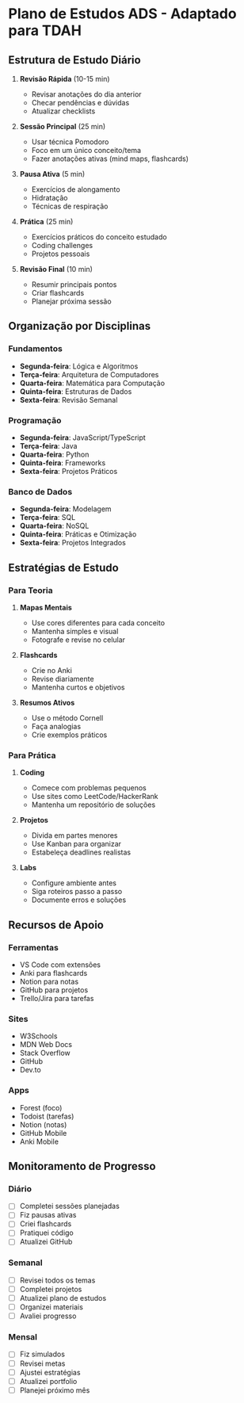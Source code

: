 # Plano de Estudos ADS - Adaptado para TDAH

## Estrutura de Estudo Diário
1. **Revisão Rápida** (10-15 min)
   - Revisar anotações do dia anterior
   - Checar pendências e dúvidas
   - Atualizar checklists

2. **Sessão Principal** (25 min)
   - Usar técnica Pomodoro
   - Foco em um único conceito/tema
   - Fazer anotações ativas (mind maps, flashcards)

3. **Pausa Ativa** (5 min)
   - Exercícios de alongamento
   - Hidratação
   - Técnicas de respiração

4. **Prática** (25 min)
   - Exercícios práticos do conceito estudado
   - Coding challenges
   - Projetos pessoais

5. **Revisão Final** (10 min)
   - Resumir principais pontos
   - Criar flashcards
   - Planejar próxima sessão

## Organização por Disciplinas

### Fundamentos
- **Segunda-feira**: Lógica e Algoritmos
- **Terça-feira**: Arquitetura de Computadores
- **Quarta-feira**: Matemática para Computação
- **Quinta-feira**: Estruturas de Dados
- **Sexta-feira**: Revisão Semanal

### Programação
- **Segunda-feira**: JavaScript/TypeScript
- **Terça-feira**: Java
- **Quarta-feira**: Python
- **Quinta-feira**: Frameworks
- **Sexta-feira**: Projetos Práticos

### Banco de Dados
- **Segunda-feira**: Modelagem
- **Terça-feira**: SQL
- **Quarta-feira**: NoSQL
- **Quinta-feira**: Práticas e Otimização
- **Sexta-feira**: Projetos Integrados

## Estratégias de Estudo

### Para Teoria
1. **Mapas Mentais**
   - Use cores diferentes para cada conceito
   - Mantenha simples e visual
   - Fotografe e revise no celular

2. **Flashcards**
   - Crie no Anki
   - Revise diariamente
   - Mantenha curtos e objetivos

3. **Resumos Ativos**
   - Use o método Cornell
   - Faça analogias
   - Crie exemplos práticos

### Para Prática
1. **Coding**
   - Comece com problemas pequenos
   - Use sites como LeetCode/HackerRank
   - Mantenha um repositório de soluções

2. **Projetos**
   - Divida em partes menores
   - Use Kanban para organizar
   - Estabeleça deadlines realistas

3. **Labs**
   - Configure ambiente antes
   - Siga roteiros passo a passo
   - Documente erros e soluções

## Recursos de Apoio

### Ferramentas
- VS Code com extensões
- Anki para flashcards
- Notion para notas
- GitHub para projetos
- Trello/Jira para tarefas

### Sites
- W3Schools
- MDN Web Docs
- Stack Overflow
- GitHub
- Dev.to

### Apps
- Forest (foco)
- Todoist (tarefas)
- Notion (notas)
- GitHub Mobile
- Anki Mobile

## Monitoramento de Progresso

### Diário
- [ ] Completei sessões planejadas
- [ ] Fiz pausas ativas
- [ ] Criei flashcards
- [ ] Pratiquei código
- [ ] Atualizei GitHub

### Semanal
- [ ] Revisei todos os temas
- [ ] Completei projetos
- [ ] Atualizei plano de estudos
- [ ] Organizei materiais
- [ ] Avaliei progresso

### Mensal
- [ ] Fiz simulados
- [ ] Revisei metas
- [ ] Ajustei estratégias
- [ ] Atualizei portfolio
- [ ] Planejei próximo mês 